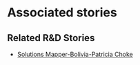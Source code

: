 # Associated stories

<!-- !!DO NOT REMOVE!! start autogenerated hyperlinks -->
## Related R&D Stories
- [Solutions Mapper\-Bolivia\-Patricia Choke](/RnD-Archive/stories/?doc=Patricia_edited-en-US)
<!-- !!DO NOT REMOVE!! end autogenerated hyperlinks -->